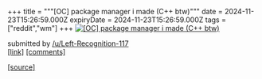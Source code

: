 +++
title = """[OC] package manager i made (C++ btw)"""
date = 2024-11-23T15:26:59.000Z
expiryDate = 2024-11-23T15:26:59.000Z
tags = ["reddit","wm"]
+++
[![[OC] package manager i made (C++ btw)](https://preview.redd.it/wa6tk4w26o2e1.png?width=640&crop=smart&auto=webp&s=dfcbb48bea51a361fa6d2ef44175974952393b1a "[OC] package manager i made (C++ btw)")](https://www.reddit.com/r/unixporn/comments/1gy23j4/oc_package_manager_i_made_c_btw/)

submitted by [/u/Left-Recognition-117](https://www.reddit.com/user/Left-Recognition-117)  
[\[link\]](https://i.redd.it/wa6tk4w26o2e1.png) [\[comments\]](https://www.reddit.com/r/unixporn/comments/1gy23j4/oc_package_manager_i_made_c_btw/)

[[source]](https://www.reddit.com/r/unixporn/comments/1gy23j4/oc_package_manager_i_made_c_btw/)
